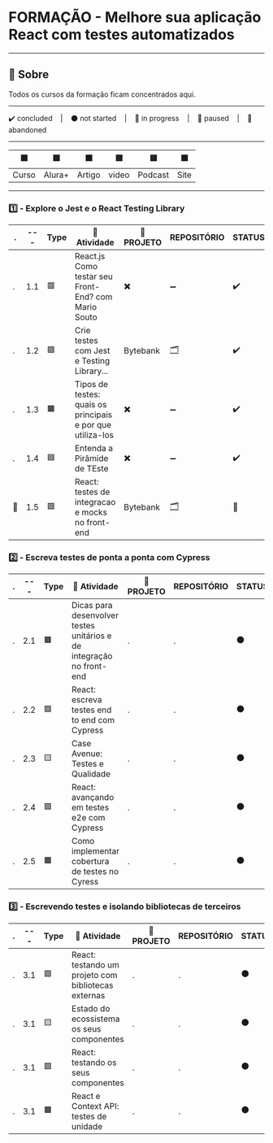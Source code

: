 # FORMAÇÃO - Melhore sua aplicação React com testes automatizados

---

## 📌 Sobre
  Todos os cursos da formação ficam concentrados aqui.

---

<p>
  ✔️ concluded &nbsp;&nbsp;&nbsp;|&nbsp;&nbsp;&nbsp;
  ⚫ not started &nbsp;&nbsp;&nbsp;|&nbsp;&nbsp;&nbsp;
  🔵 in progress &nbsp;&nbsp;&nbsp;|&nbsp;&nbsp;&nbsp;
  🔶 paused &nbsp;&nbsp;&nbsp;|&nbsp;&nbsp;&nbsp;
  🔴 abandoned 
</p>

---
| 🟪 | 🟦 | 🟫 | 🟥 | 🟨 | 🟩 |
| --- | --- | --- | --- | --- | --- |
| Curso | Alura+ | Artigo | video | Podcast | Site |

---

### 1️⃣ - Explore o Jest e o React Testing Library
| . | --- | Type | 📘 Atividade | 🔗 PROJETO | REPOSITÓRIO | STATUS |
| --- | --- | --- | --- | --- | --- | --- |
| . | 1.1 | 🟥 | React.js Como testar seu Front-End? com Mario Souto | ✖️ | ➖ | ✔️ |
| . | 1.2 | 🟪 | Crie testes com Jest e Testing Library... | Bytebank | [🗂️](./Crie_Testes_Com_Jest_e_Testing_Library/) | ✔️ |
| . | 1.3 | 🟫 | Tipos de testes: quais os principais e por que utiliza-los | ✖️ | ➖ | ✔️ |
| . | 1.4 | 🟦 | Entenda a Pirâmide de TEste | ✖️ | ➖ | ✔️ |
| 🚩 | 1.5 | 🟪 | React: testes de integracao e mocks no front-end | Bytebank | [🗂️](./Testes_Integracao_Mocks_Frontend/) | 🔵 |



### 2️⃣ - Escreva testes de ponta a ponta com Cypress

| . | --- | Type | 📘 Atividade | 🔗 PROJETO | REPOSITÓRIO | STATUS |
| --- | --- | --- | --- | --- | --- | --- |
| . | 2.1 | 🟫 | Dicas para desenvolver testes unitários e de integração no front-end | . | . | ⚫ |
| . | 2.2 | 🟪 | React: escreva testes end to end com Cypress | . | . | ⚫ |
| . | 2.3 | 🟨 | Case Avenue: Testes e Qualidade | . | . | ⚫ |
| . | 2.4 | 🟪 | React: avançando em testes e2e com Cypress | . | . | ⚫ |
| . | 2.5 | 🟫 | Como implementar cobertura de testes no Cyress | . | . | ⚫ |


### 3️⃣ - Escrevendo testes e isolando bibliotecas de terceiros

| . | --- | Type | 📘 Atividade | 🔗 PROJETO | REPOSITÓRIO | STATUS |
| --- | --- | --- | --- | --- | --- | --- |
| . | 3.1 | 🟪 | React: testando um projeto com bibliotecas externas | . | . | ⚫ |
| . | 3.1 | 🟨 | Estado do ecossistema os seus componentes | . | . | ⚫ |
| . | 3.1 | 🟪 | React: testando os seus componentes | . | . | ⚫ |
| . | 3.1 | 🟫 | React e Context API: testes de unidade | . | . | ⚫ |

